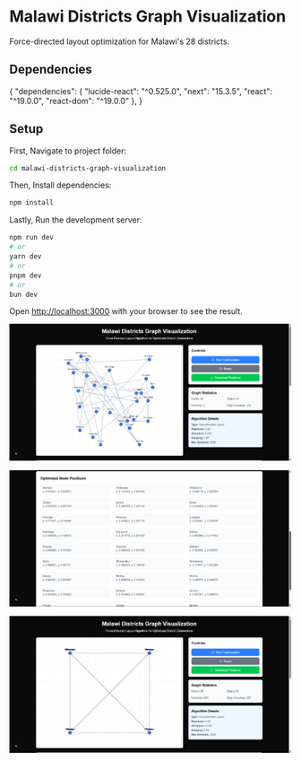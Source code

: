 # Malawi Districts Graph Visualization

Force-directed layout optimization for Malawi's 28 districts.

## Dependencies
{
 "dependencies": {
    "lucide-react": "^0.525.0",
    "next": "15.3.5",
    "react": "^19.0.0",
    "react-dom": "^19.0.0"
  }, 
}

## Setup

First, Navigate to project folder:
```bash
cd malawi-districts-graph-visualization
```

Then, Install dependencies:
```bash
npm install
```

Lastly, Run the development server:
```bash
npm run dev
# or
yarn dev
# or
pnpm dev
# or
bun dev
```

Open [http://localhost:3000](http://localhost:3000) with your browser to see the result.


![VISUALIZER](/malawi-districts-graph-visualization/public/Visualizer.png)

![NODE POSITIONS](/malawi-districts-graph-visualization/public/Nodes.png)

![NODE POSITIONS](/malawi-districts-graph-visualization/public/Optimized.png)